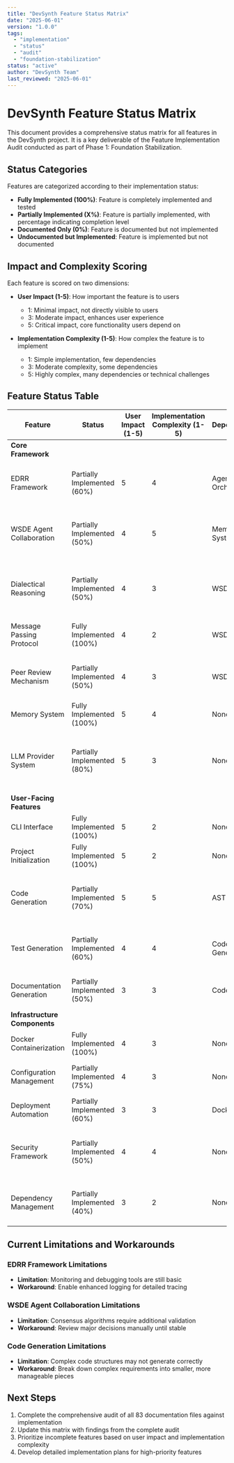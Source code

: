 ```yaml
---
title: "DevSynth Feature Status Matrix"
date: "2025-06-01"
version: "1.0.0"
tags:
  - "implementation"
  - "status"
  - "audit"
  - "foundation-stabilization"
status: "active"
author: "DevSynth Team"
last_reviewed: "2025-06-01"
---
```


# DevSynth Feature Status Matrix

This document provides a comprehensive status matrix for all features in the DevSynth project. It is a key deliverable of the Feature Implementation Audit conducted as part of Phase 1: Foundation Stabilization.

## Status Categories

Features are categorized according to their implementation status:

- **Fully Implemented (100%)**: Feature is completely implemented and tested
- **Partially Implemented (X%)**: Feature is partially implemented, with percentage indicating completion level
- **Documented Only (0%)**: Feature is documented but not implemented
- **Undocumented but Implemented**: Feature is implemented but not documented

## Impact and Complexity Scoring

Each feature is scored on two dimensions:

- **User Impact (1-5)**: How important the feature is to users
  - 1: Minimal impact, not directly visible to users
  - 3: Moderate impact, enhances user experience
  - 5: Critical impact, core functionality users depend on

- **Implementation Complexity (1-5)**: How complex the feature is to implement
  - 1: Simple implementation, few dependencies
  - 3: Moderate complexity, some dependencies
  - 5: Highly complex, many dependencies or technical challenges

## Feature Status Table

| Feature | Status | User Impact (1-5) | Implementation Complexity (1-5) | Dependencies | Owner | Notes |
|---------|--------|-------------------|--------------------------------|--------------|-------|-------|
| **Core Framework** |
| EDRR Framework | Partially Implemented (60%) | 5 | 4 | Agent Orchestration | | Phase transition logic, CLI integration, and tracing implemented |
| WSDE Agent Collaboration | Partially Implemented (50%) | 4 | 5 | Memory System | | Multi-agent voting, consensus, and recursive micro-cycles integrated |
| Dialectical Reasoning | Partially Implemented (50%) | 4 | 3 | WSDE Model | | Hooks integrated in WSDETeam, framework largely implemented |
| Message Passing Protocol | Fully Implemented (100%) | 4 | 2 | WSDE Model | | Enables structured agent communication |
| Peer Review Mechanism | Partially Implemented (50%) | 4 | 3 | WSDE Model | | Initial review cycle implemented, full workflow pending |
| Memory System | Fully Implemented (100%) | 5 | 4 | None | | Complete with ChromaDB integration |
| LLM Provider System | Partially Implemented (80%) | 5 | 3 | None | | LM Studio provider fully implemented; OpenAI and Anthropic providers are stubs |
| **User-Facing Features** |
| CLI Interface | Fully Implemented (100%) | 5 | 2 | None | | All commands implemented and tested |
| Project Initialization | Fully Implemented (100%) | 5 | 2 | None | | Complete with configuration options |
| Code Generation | Partially Implemented (70%) | 5 | 5 | AST Analysis | | Basic generation working, advanced features pending |
| Test Generation | Partially Implemented (60%) | 4 | 4 | Code Generation | | Unit test generation working, integration tests pending |
| Documentation Generation | Partially Implemented (50%) | 3 | 3 | Code Analysis | | Basic documentation generation implemented |
| **Infrastructure Components** |
| Docker Containerization | Fully Implemented (100%) | 4 | 3 | None | | Dockerfile and Compose provided |
| Configuration Management | Partially Implemented (75%) | 4 | 3 | None | | Environment-specific templates available |
| Deployment Automation | Partially Implemented (60%) | 3 | 3 | Docker | | Basic Docker Compose workflows |
| Security Framework | Partially Implemented (50%) | 4 | 4 | None | | Environment validation and security policies added; encryption pending |
| Dependency Management | Partially Implemented (40%) | 3 | 2 | None | | Basic management implemented, optimization pending |

## Current Limitations and Workarounds

### EDRR Framework Limitations
- **Limitation**: Monitoring and debugging tools are still basic
- **Workaround**: Enable enhanced logging for detailed tracing

### WSDE Agent Collaboration Limitations
- **Limitation**: Consensus algorithms require additional validation
- **Workaround**: Review major decisions manually until stable

### Code Generation Limitations
- **Limitation**: Complex code structures may not generate correctly
- **Workaround**: Break down complex requirements into smaller, more manageable pieces

## Next Steps

1. Complete the comprehensive audit of all 83 documentation files against implementation
2. Update this matrix with findings from the complete audit
3. Prioritize incomplete features based on user impact and implementation complexity
4. Develop detailed implementation plans for high-priority features
